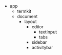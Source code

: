 * app
  * termkit
  * document
    * layout
      * editor
        * textInput
        * tabs
      * sidebar
      * activitybar